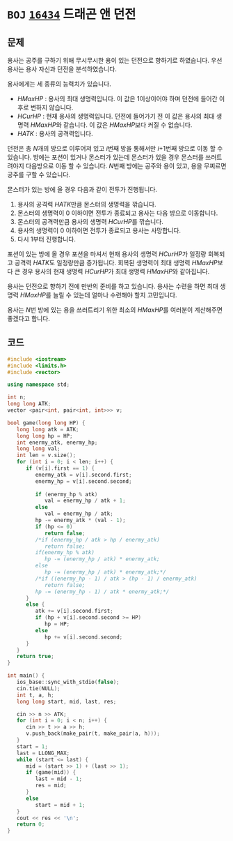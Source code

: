 # `BOJ` [`16434`](https://www.acmicpc.net/problem/16434) 드래곤 앤 던전



## 문제

용사는 공주를 구하기 위해 무시무시한 용이 있는 던전으로 향하기로 하였습니다. 우선 용사는 용사 자신과 던전을 분석하였습니다.

용사에게는 세 종류의 능력치가 있습니다. 

- *HMaxHP* : 용사의 최대 생명력입니다. 이 값은 1이상이어야 하며 던전에 들어간 이후로 변하지 않습니다.
- *HCurHP* : 현재 용사의 생명력입니다. 던전에 들어가기 전 이 값은 용사의 최대 생명력 *HMaxHP*와 같습니다. 이 값은 *HMaxHP*보다 커질 수 없습니다.
- *HATK* : 용사의 공격력입니다.

던전은 총 *N*개의 방으로 이루어져 있고 *i*번째 방을 통해서만 *i*+1번째 방으로 이동 할 수 있습니다. 방에는 포션이 있거나 몬스터가 있는데 몬스터가 있을 경우 몬스터를 쓰러트려야지 다음방으로 이동 할 수 있습니다. *N*번째 방에는 공주와 용이 있고, 용을 무찌르면 공주를 구할 수 있습니다.

몬스터가 있는 방에 올 경우 다음과 같이 전투가 진행됩니다.

1. 용사의 공격력 *HATK*만큼 몬스터의 생명력을 깎습니다.
2. 몬스터의 생명력이 0 이하이면 전투가 종료되고 용사는 다음 방으로 이동합니다.
3. 몬스터의 공격력만큼 용사의 생명력 *HCurHP*를 깎습니다.
4. 용사의 생명력이 0 이하이면 전투가 종료되고 용사는 사망합니다.
5. 다시 1부터 진행합니다.

포션이 있는 방에 올 경우 포션을 마셔서 현재 용사의 생명력 *HCurHP*가 일정량 회복되고 공격력 *HATK*도 일정량만큼 증가됩니다. 회복된 생명력이 최대 생명력 *HMaxHP*보다 큰 경우 용사의 현재 생명력 *HCurHP*가 최대 생명력 *HMaxHP*와 같아집니다.

용사는 던전으로 향하기 전에 만반의 준비를 하고 있습니다. 용사는 수련을 하면 최대 생명력 *HMaxHP*를 늘릴 수 있는데 얼마나 수련해야 할지 고민입니다.

용사는 *N*번 방에 있는 용을 쓰러트리기 위한 최소의 *HMaxHP*를 여러분이 계산해주면 좋겠다고 합니다.



## 코드

```cpp
#include <iostream>
#include <limits.h>
#include <vector>

using namespace std;

int n;
long long ATK;
vector <pair<int, pair<int, int>>> v;

bool game(long long HP) {
   long long atk = ATK;
   long long hp = HP;
   int enermy_atk, enermy_hp;
   long long val;
   int len = v.size();
   for (int i = 0; i < len; i++) {
      if (v[i].first == 1) {
         enermy_atk = v[i].second.first;
         enermy_hp = v[i].second.second;
         
         if (enermy_hp % atk)
            val = enermy_hp / atk + 1;
         else
            val = enermy_hp / atk;
         hp -= enermy_atk * (val - 1);
         if (hp <= 0)
            return false;
         /*if (enermy_hp / atk > hp / enermy_atk)
            return false;
         if(enermy_hp % atk)
            hp -= (enermy_hp / atk) * enermy_atk;
         else 
            hp -= (enermy_hp / atk) * enermy_atk;*/
         /*if ((enermy_hp - 1) / atk > (hp - 1) / enermy_atk)
            return false;
         hp -= (enermy_hp - 1) / atk * enermy_atk;*/
      }
      else {
         atk += v[i].second.first;
         if (hp + v[i].second.second >= HP)
            hp = HP;
         else
            hp += v[i].second.second;
      }
   }
   return true;
}

int main() {
   ios_base::sync_with_stdio(false);
   cin.tie(NULL);
   int t, a, h;
   long long start, mid, last, res;

   cin >> n >> ATK;
   for (int i = 0; i < n; i++) {
      cin >> t >> a >> h;
      v.push_back(make_pair(t, make_pair(a, h)));
   }
   start = 1;
   last = LLONG_MAX;
   while (start <= last) {
      mid = (start >> 1) + (last >> 1);
      if (game(mid)) {
         last = mid - 1;
         res = mid;
      }
      else
         start = mid + 1;
   }
   cout << res << '\n';
   return 0;
}
```


